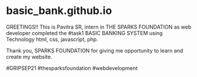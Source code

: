 # basic_bank.github.io
GREETINGS!!
This is Pavitra SR,
intern in THE SPARKS FOUNDATION as web developer completed the 
#task1 BASIC BANKING SYSTEM 
using Technology html, css, javascript, php.

Thank you, SPARKS FOUNDATION for giving me opportunity to learn and create my website.

#GRIPSEP21 #thesparksfoundation #webdevelopment
